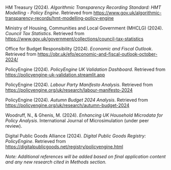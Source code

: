<!-- H) Bibliographic References -->
<!-- Maximum 350 words -->
<!-- Restricted to those cited in the application -->
<!-- Author-date format (e.g. Harvard style) -->

HM Treasury (2024). *Algorithmic Transparency Recording Standard: HMT Modelling - Policy Engine*. Retrieved from https://www.gov.uk/algorithmic-transparency-records/hmt-modelling-policy-engine

Ministry of Housing, Communities and Local Government (MHCLG) (2024). *Council Tax Statistics*. Retrieved from https://www.gov.uk/government/collections/council-tax-statistics

Office for Budget Responsibility (2024). *Economic and Fiscal Outlook*. Retrieved from https://obr.uk/efo/economic-and-fiscal-outlook-october-2024/

PolicyEngine (2024). *PolicyEngine UK Validation Dashboard*. Retrieved from https://policyengine-uk-validation.streamlit.app

PolicyEngine (2024). *Labour Party Manifesto Analysis*. Retrieved from https://policyengine.org/uk/research/labour-manifesto-2024

PolicyEngine (2024). *Autumn Budget 2024 Analysis*. Retrieved from https://policyengine.org/uk/research/autumn-budget-2024

Woodruff, N., & Ghenis, M. (2024). *Enhancing UK Household Microdata for Policy Analysis*. International Journal of Microsimulation (under peer review).

Digital Public Goods Alliance (2024). *Digital Public Goods Registry: PolicyEngine*. Retrieved from https://digitalpublicgoods.net/registry/policyengine.html

*Note: Additional references will be added based on final application content and any new research cited in Methods section.*
